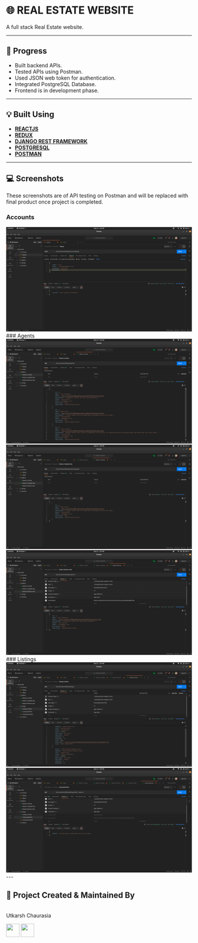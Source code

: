 # 🌐 REAL ESTATE WEBSITE

A full stack Real Estate website.

---

## :memo: Progress

- Built backend APIs.
- Tested APIs using Postman.
- Used JSON web token for authentication.
- Integrated PostgreSQL Database.
- Frontend is in development phase.

---

## :bulb: Built Using

- [**REACTJS**](https://reactjs.org/)
- [**REDUX**](https://redux.js.org/)
- [**DJANGO REST FRAMEWORK**](https://www.django-rest-framework.org/)
- [**POSTGRESQL**](https://www.postgresql.org/)
- [**POSTMAN**](https://www.postman.com/)

---

## :computer: Screenshots

These screenshots are of API testing on Postman and will be replaced with final product once project is completed.

### Accounts
<img src="media/images/1.png"/>
### Agents
<img src="media/images/2.png"/>
<img src="media/images/3.png"/>
<img src="media/images/4.png"/>
### Listings
<img src="media/images/6.png"/>
<img src="media/images/7.png"/>
---

## :man: Project Created & Maintained By

<img src = "https://avatars2.githubusercontent.com/u/47274683?s=460&u=d0f1b40291f480413ce4ac9a96b6d4603289844e&v=4"  height="120" alt=""> <br>Utkarsh Chaurasia
<p>
<a href = "https://github.com/UtkarshChaurasia"><img src = "http://www.iconninja.com/files/241/825/211/round-collaboration-social-github-code-circle-network-icon.svg" width="36" height = "36"/></a>
<a href = "https://www.linkedin.com/in/utkarshchaurasia/">
<img src = "http://www.iconninja.com/files/863/607/751/network-linkedin-social-connection-circular-circle-media-icon.svg" width="36" height="36"/>
</a>
</p>
